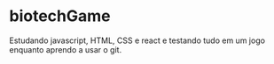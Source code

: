 # biotechGame
Estudando javascript, HTML, CSS e react e testando tudo em um jogo enquanto aprendo a usar o git.

